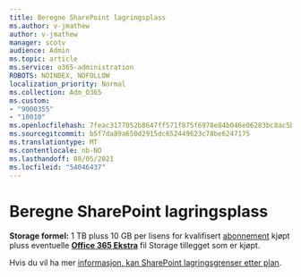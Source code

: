 ```yaml
---
title: Beregne SharePoint lagringsplass
ms.author: v-jmathew
author: v-jmathew
manager: scotv
audience: Admin
ms.topic: article
ms.service: o365-administration
ROBOTS: NOINDEX, NOFOLLOW
localization_priority: Normal
ms.collection: Adm_O365
ms.custom:
- "9000355"
- "10010"
ms.openlocfilehash: 7feac3177052b8647ff571f875f6978e84b046e06283bc8ac5ba48cc148f14a6
ms.sourcegitcommit: b5f7da89a650d2915dc652449623c78be6247175
ms.translationtype: MT
ms.contentlocale: nb-NO
ms.lasthandoff: 08/05/2021
ms.locfileid: "54046437"
---
```

# <a name="calculate-sharepoint-storage"></a>Beregne SharePoint lagringsplass

**Storage formel:** 1 TB pluss 10 GB per lisens for kvalifisert [abonnement](https://docs.microsoft.com/microsoft-365/commerce/add-storage-space) kjøpt pluss eventuelle **[Office 365 Ekstra](https://docs.microsoft.com/microsoft-365/commerce/add-storage-space)** fil Storage tillegget som er kjøpt.

Hvis du vil ha mer [informasjon, kan SharePoint lagringsgrenser etter plan](https://docs.microsoft.com/office365/servicedescriptions/sharepoint-online-service-description/sharepoint-online-limits).
